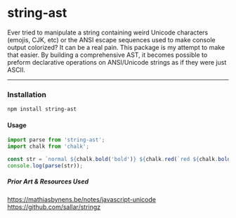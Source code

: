 # string-ast

Ever tried to manipulate a string containing weird Unicode characters (emojis, CJK, etc)
or the ANSI escape sequences used to make console output colorized? It can be a real pain.
This package is my attempt to make that easier. By building a comprehensive AST, it becomes
possible to preform declarative operations on ANSI/Unicode strings as if they were just ASCII.

-------------------------

### Installation
```bash
npm install string-ast
```

#### Usage
```javascript
import parse from 'string-ast';
import chalk from 'chalk';

const str = `normal ${chalk.bold('bold')} ${chalk.red(`red ${chalk.bold('both')}`)}`;
console.log(parse(str));
```



##### Prior Art & Resources Used
https://mathiasbynens.be/notes/javascript-unicode
https://github.com/sallar/stringz